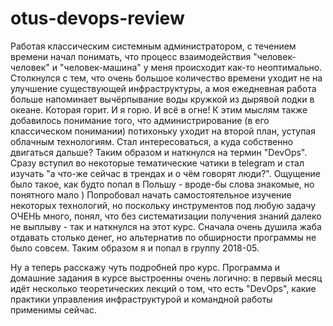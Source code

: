 # otus-devops-review

Работая классическим системным администратором, с течением времени начал понимать, что процесс взаимодействия "человек-человек" и "человек-машина" у меня происходит как-то неоптимально.
Столкнулся с тем, что очень большое количество времени уходит не на улучшение существующей инфраструктуры, а моя ежедневная работа больше напоминает вычёрпывание воды кружкой из дырявой лодки в океане. Которая горит. И я горю. И всё в огне!
К этим мыслям также добавилось понимание того, что администрирование (в его классическом понимании) потихоньку уходит на второй план, уступая облачным технологиям.
Стал интересоваться, а куда собственно двигаться дальше? Таким образом и наткнулся на термин "DevOps". Сразу вступил во некоторые тематические чатики в telegram и стал изучать "а что-же сейчас в трендах и о чём говорят люди?". Ощущение было такое, как будто попал в Польшу - вроде-бы слова знакомые, но понятного мало )
Попробовал начать самостоятельное изучение некоторых технологий, но поскольку инструментов под любую задачу ОЧЕНЬ много, понял, что без систематизации получения знаний далеко не выплыву - так и наткнулся на этот курс. Сначала очень душила жаба отдавать столько денег, но альтернатив по обширности программы не было совсем. Таким образом я и попал в группу 2018-05.

Ну а теперь расскажу чуть подробней про курс.
Программа и домашние задания в курсе выстроенны очень логично: в первый месяц идёт несколько теоретических лекций о том, что есть "DevOps", какие практики управления инфраструктурой и командной работы применимы сейчас.
